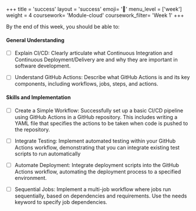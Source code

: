 +++
title = 'success'
layout = 'success'
emoji= '📝'
menu_level = ['week']
weight = 4
coursework= 'Module-cloud'
coursework_filter= 'Week 1'
+++

By the end of this week, you should be able to:

#### General Understanding

- [ ] Explain CI/CD: Clearly articulate what Continuous Integration and Continuous Deployment/Delivery are and why they are important in software development.

- [ ] Understand GitHub Actions: Describe what GitHub Actions is and its key components, including workflows, jobs, steps, and actions.

#### Skills and Implementation

- [ ] Create a Simple Workflow: Successfully set up a basic CI/CD pipeline using GitHub Actions in a GitHub repository. This includes writing a YAML file that specifies the actions to be taken when code is pushed to the repository.

- [ ] Integrate Testing: Implement automated testing within your GitHub Actions workflow, demonstrating that you can integrate existing test scripts to run automatically

- [ ] Automate Deployment: Integrate deployment scripts into the GitHub Actions workflow, automating the deployment process to a specified environment.

- [ ] Sequential Jobs: Implement a multi-job workflow where jobs run sequentially, based on dependencies and requirements. Use the needs keyword to specify job dependencies.
